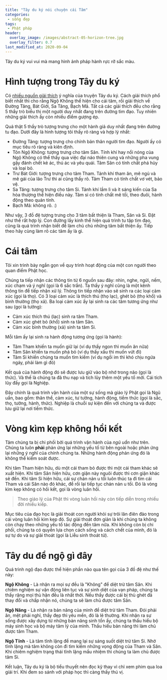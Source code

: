 ```yaml
---
title: "Tây du ký nói chuyện cái Tâm"
categories:
 - sống đẹp
tags:
 - Phật pháp
header:
  overlay_image: /images/abstract-05-horizon-tree.jpg
  overlay_filter: 0.7
last_modified_at: 2020-09-04
---
```


Tây du ký vui vui mà mang hình ảnh pháp hành rực rỡ sắc màu.


# Hình tượng trong Tây du ký

Có [nhiều nguồn giải thích](https://www.google.com/search?q=%C3%BD+ngh%C4%A9a+truy%E1%BB%87n+t%C3%A2y+du+k%C3%BD) ý nghĩa của truyện Tây du ký. Cách giải thích phổ biết nhất thì cho rằng Ngộ Không thể hiện cho cái tâm, rồi giải thích về Đường Tăng, Bát Giới, Sa Tăng, Bạch Mã. Tất cả các giải thích đều cho rằng 5 thầy trò biểu thị một người duy nhất đang trên đường tìm đạo. Tuy nhiên những giải thích ấy còn nhiều điểm gượng ép.

Quả thật 5 thầy trò tượng trưng cho một hành giả duy nhất đang trên đường tu đạo. Dưới đây là hình tượng tôi thấy rõ ràng và hợp lý nhất:

 - Đường Tăng: tượng trưng cho chính bản thân người tìm đạo. Người ấy có mục tiêu rõ ràng và kiên định.
 - Tôn Ngộ Không: tượng trưng cho tâm Sân. Tính khí hay nổi nóng của Ngộ Không có thể thấy qua việc đại náo thiên cung và những pha vung gậy đánh chết kẻ ác, thú ác và yêu quái. Tâm Sân có tính chất phá hủy và loại bỏ.
 - Trư Bát Giới: tượng trưng cho tâm Tham. Tánh khí tham ăn, mê ngủ và mê gái của lão Trư thì ai cũng thấy rõ. Tâm Tham có tính chất vơ vét, bảo vệ.
 - Sa Tăng: tượng trưng cho tâm Si. Tánh khí lầm lì và ít sáng kiến của Sa hòa thượng thể hiện điều này. Tâm si có tính chất mê tối, theo đuôi, hành động theo quán tính.
 - Bạch Mã: không rõ. :)

Như vậy, 3 đồ đệ tượng trưng cho 3 tâm bất thiện là Tham, Sân và Si. Đặt như thế rất hợp lý. Con đường lấy kinh thể hiện quá trình tu tập tìm đạo, cũng là quá trình nhận biết để làm chủ chủ những tâm bất thiện ấy. Tiếp theo hãy cùng làm rõ các tâm ấy là gì.

# Cái tâm 

Tôi xin trình bày ngắn gọn về quy trình hoạt động của một con người theo quan điểm Phật học.

Chúng ta tiếp nhận các thông tin từ 6 nguồn sau đây: nhìn, nghe, ngửi, nếm, xúc chạm và ý nghĩ (gọi là 6 sắc trần). Ta thấy ý nghĩ cũng là một kênh thông tin để tiếp nhận xử lý. Thông tin tiếp nhận vào sẽ sinh ra các loại cảm xúc (gọi là thọ). Có 3 loại cảm xúc là thích thú (thọ lạc), ghét bỏ (thọ khổ) và bình thường (thọ xả). Ba loại cảm xúc ấy lại sinh ra các tâm tương ứng như sau (gọi là tưởng):

 - Cảm xúc thích thú (lạc) sinh ra tâm Tham.
 - Cảm xúc ghét bỏ (khổ) sinh ra tâm Sân.
 - Cảm xúc bình thường (xả) sinh ta tâm Si.

Mỗi tâm ấy lại sinh ra hành động tương ứng (gọi là hành):

 - Tâm Tham khiến ta muốn giữ lại (ví dụ thấy ngon thì muốn ăn nữa)
 - Tâm Sân khiến ta muốn phá bỏ (ví dụ thấy xấu thì muốn vứt đi)
 - Tâm Si khiến chúng ta muốn tìm kiếm (ví dụ ngồi im thì khó chịu ngứa ngáy, phải làm gì đó)

Kết quả của hành động đó sẽ được lưu giữ vào bộ nhớ trong não (gọi là thức). Và thế là chúng ta đã thu nạp và tích lũy thêm một yếu tố mới. Cái tích lũy đấy gọi là Nghiệp.

Đây chính là quá trình vận hành của một sự sống mà giáo lý Phật gọi là Ngũ uẩn, bao gồm: thân thể, cảm xúc, tư tưởng, hành động, tiềm thức (gọi là sắc, thọ, tưởng, hành, thức). Nghiệp là chuỗi sự kiện đến với chúng ta và được lưu giữ lại nơi tiềm thức.

# Vòng kìm kẹp không hồi kết

Tâm chúng ta bị chi phối bởi quá trình vận hành của *ngũ uẩn* như trên. Chúng ta luôn **phải** phản ứng lại những yếu tố từ bên ngoài hoặc phản ứng lại những ý nghĩ của chính chúng ta. Những hành động phản ứng đó là không thể kiểm soát được.

Khi tâm Tham hiện hữu, dù một cái tham bỏ được thì một cái tham khác sẽ xuất hiện. Khi tâm Sân hiện hữu, cơn giận này nguôi được thì cơn giận khác sẽ đến. Khi tâm Si hiện hữu, cái sự chán nản u tối luôn thúc ta đi tìm cái Tham và cái Sân nào đó khác, để rồi lại tiếp tục chán nản u tối. Đó là vòng kìm kẹp không có hồi kết, gọi là vòng luân hồi.

> Theo giáo lý của Phật thì vòng luân hồi này còn tiếp diễn trong nhiều đời nhiều kiếp.

Mục tiêu của đạo học là giải thoát con người khỏi sự trôi lăn điên đảo trong cái vòng luân hồi kìm kẹp đó. Sự giải thoát đơn giản là khi chúng ta không còn chạy theo những yếu tố tác động đến tâm nữa. Khi không còn bị chi phối, chúng ta có quyền lựa chọn cách sống và cách chết của mình, đó là sự tự do và sự giải thoát (gọi là Liễu sinh thoát tử).


# Tây du để ngộ gì đây

Quá trình ngộ đạo được thể hiện phần nào qua tên gọi của 3 đồ đệ như thế này:

**Ngộ Không** - Là nhận ra mọi sự đều là "Không" để diệt trừ tâm Sân. Khi chiêm nghiệm sự vận động liên tục và sự sinh diệt của vạn pháp, chúng ta thấy rặng mọi thù hận đều là nhất thời. Nếu thấy được cái bị thù ghét đã thay đổi và chấp nhận nó, chúng ta sẽ làm chủ được tâm Sân.

**Ngộ Năng** - Là nhận ra bản năng của mình để diệt trừ tâm Tham. Đói phải ăn, mệt phải nghỉ, thấy đẹp thì yêu mến, đó là lẽ thường. Khi nhận ra sự sống được xây dựng từ những bản năng sinh tồn ấy, chúng ta thấu hiểu bộ máy sinh học và bộ máy tâm lý của mình. Thấu hiểu bản năng thì làm chủ được tâm Tham.

**Ngộ Tĩnh** - Là tâm tĩnh lặng để mang lại sự sáng suốt diệt trừ tâm Si. Nhờ tĩnh lặng mà tâm không còn đi tìm kiếm những vọng động của Tham và Sân. Khi chiêm nghiệm trạng thái tĩnh lặng mầu nhiệm thì chúng ta làm chủ được tâm Si.

Kết luận, Tây du ký là bộ tiểu thuyết nên đọc kỹ thay vì chỉ xem phim qua loa giải trí. Khi đem so sánh với pháp học thì càng thấy thú vị.
